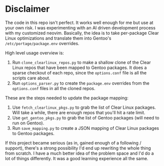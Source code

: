 # Disclaimer

The code in this repo isn't perfect. It works well enough for me but
use at your own risk. I was experimenting with an AI driven development
process with my customized neovim. Basically, the idea is to take
per-package Clear Linux optimizations and translate them into Gentoo's
`/etc/portage/package.env` overrides.

High level usage overview is:

1. Run `clone_clearlinux_repos.py` to make a shallow clone of the Clear
   Linux repos that have been mapped to Gentoo packages. It does a
   sparse checkout of each repo, since the `options.conf` file is all
   the scripts care about.
2. Run `options_parser.py` to create the `package.env` overrides
   from the `options.conf` files in all the cloned repos.

These are the steps needed to update the package mapping:

1. Use `fetch_clearlinux_pkgs.py` to grab the list of Clear Linux
   packages. Will take a while, there are enough repos that you'll hit a
   rate limit.
2. Use `get_gentoo_pkgs.py` to grab the list of Gentoo packages (will need to
   run on Gentoo).
3. Run `save_mapping.py` to create a JSON mapping of Clear Linux packages to
   Gentoo packages.

If this project became serious (as in, gained enough of a following /
support), there's a strong possibility I'd end up rewriting the whole
thing from scratch. I have a much better idea of the problem space and
I'd do a lot of things differently. It was a good learning experience
all the same.
